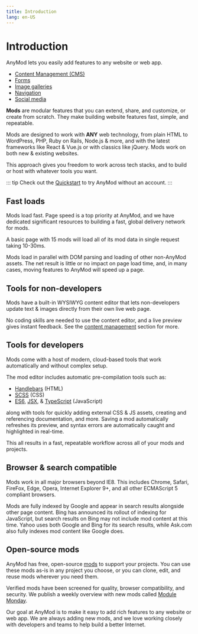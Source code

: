 ```yaml
---
title: Introduction
lang: en-US
---
```


# Introduction

AnyMod lets you easily add features to any website or web app.

- [Content Management (CMS)](/guide/content-management-cms.html)
- [Forms](/guide/form.html)
- [Image galleries](/guide/image-gallery.html)
- [Navigation](/guide/navigation.html)
- [Social media](/guide/social-media.html)
  <!-- - [Custom features & more](/guide/custom-mods.html) // TODO -->

**Mods** are modular features that you can extend, share, and customize, or create from scratch. They make building website features fast, simple, and repeatable.

Mods are designed to work with **ANY** web technology, from plain HTML to WordPress, PHP, Ruby on Rails, Node.js & more, and with the latest frameworks like React & Vue.js or with classics like jQuery. Mods work on both new & existing websites.

This approach gives you freedom to work across tech stacks, and to build or host with whatever tools you want.

::: tip
Check out the [Quickstart](/guide/quickstart.html) to try AnyMod without an account.
:::

## Fast loads

Mods load fast. Page speed is a top priority at AnyMod, and we have dedicated significant resources to building a fast, global delivery network for mods.

A basic page with 15 mods will load all of its mod data in single request taking 10-30ms.

Mods load in parallel with DOM parsing and loading of other non-AnyMod assets. The net result is little or no impact on page load time, and, in many cases, moving features to AnyMod will speed up a page.

## Tools for non-developers

Mods have a built-in WYSIWYG content editor that lets non-developers update text & images directly from their own live web page.

No coding skills are needed to use the content editor, and a live preview gives instant feedback. See the [content management](/guide/content-management-cms.html) section for more.

## Tools for developers

Mods come with a host of modern, cloud-based tools that work automatically and without complex setup.

The mod editor includes automatic pre-compilation tools such as:

- [Handlebars](/examples/handlebars.html) (HTML)
- [SCSS](/examples/scss.html) (CSS)
- [ES6](/examples/es6.html), [JSX](/examples/jsx.html), & [TypeScript](/examples/typescript.html) (JavaScript)

along with tools for quickly adding external CSS & JS assets, creating and referencing documentation, and more. Saving a mod automatically refreshes its preview, and syntax errors are automatically caught and highlighted in real-time.

This all results in a fast, repeatable workflow across all of your mods and projects.

## Browser & search compatible

Mods work in all major browsers beyond IE8. This includes Chrome, Safari, FireFox, Edge, Opera, Internet Explorer 9+, and all other ECMAScript 5 compliant browsers.

Mods are fully indexed by Google and appear in search results alongside other page content. Bing has announced its rollout of indexing for JavaScript, but search results on Bing may not include mod content at this time. Yahoo uses both Google and Bing for its search results, while Ask.com also fully indexes mod content like Google does.

## Open-source mods

AnyMod has free, open-source [mods](https://anymod.com/mods) to support your projects. You can use these mods as-is in any project you choose, or you can clone, edit, and reuse mods wherever you need them.

Verified mods have been screened for quality, browser compatibility, and security. We publish a weekly overview with new mods called [Module Monday](/module-monday/).

Our goal at AnyMod is to make it easy to add rich features to any website or web app. We are always adding new mods, and we love working closely with developers and teams to help build a better Internet.
